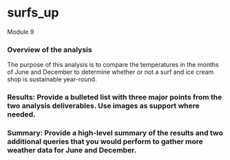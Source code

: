 # surfs_up
Module 9

### Overview of the analysis

The purpose of this analysis is to compare the temperatures in the months of June and December to determine whether or not a surf and ice cream shop is sustainable year-round.

### Results: Provide a bulleted list with three major points from the two analysis deliverables. Use images as support where needed.

### Summary: Provide a high-level summary of the results and two additional queries that you would perform to gather more weather data for June and December.